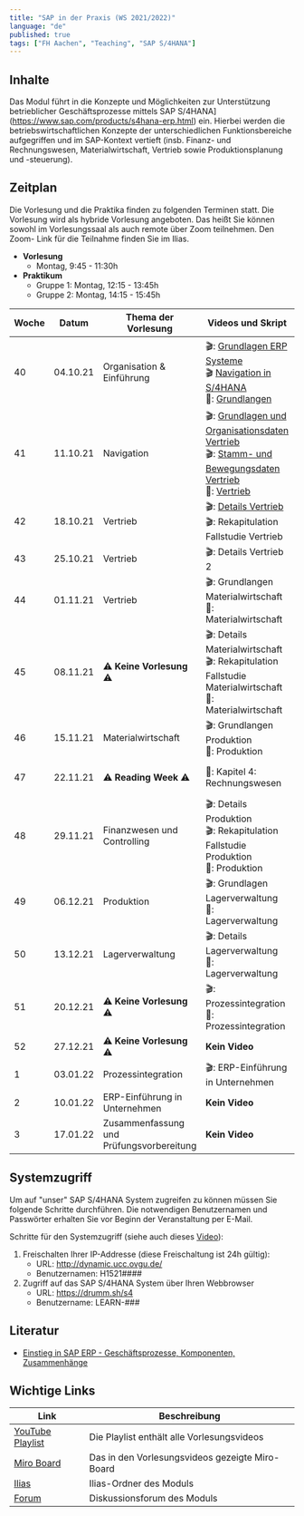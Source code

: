 ```yaml
---
title: "SAP in der Praxis (WS 2021/2022)"
language: "de"
published: true
tags: ["FH Aachen", "Teaching", "SAP S/4HANA"]
---
```


## Inhalte

Das Modul führt in die Konzepte und Möglichkeiten zur Unterstützung
betrieblicher Geschäftsprozesse mittels
SAP S/4HANA](https://www.sap.com/products/s4hana-erp.html) ein.
Hierbei werden die betriebswirtschaftlichen Konzepte der unterschiedlichen
Funktionsbereiche aufgegriffen und im SAP-Kontext vertieft
(insb. Finanz- und Rechnungswesen, Materialwirtschaft, Vertrieb sowie
Produktionsplanung und -steuerung).

## Zeitplan

Die Vorlesung und die Praktika finden zu folgenden Terminen statt. Die Vorlesung
wird als hybride Vorlesung angeboten. Das heißt Sie können sowohl im
Vorlesungssaal als auch remote über Zoom teilnehmen. Den Zoom-
Link für die Teilnahme finden Sie im Ilias.

- **Vorlesung**
    - Montag, 9:45 - 11:30h
- **Praktikum**
    - Gruppe 1: Montag, 12:15 - 13:45h
    - Gruppe 2: Montag, 14:15 - 15:45h

| Woche | Datum | Thema der Vorlesung | Videos und Skript | Praktikumsaufgabe |
| ----- | ----- | ------------------- | ----------------- | ----------------- |
| 40 | 04.10.21 | Organisation & Einführung | 🎬: [Grundlagen ERP Systeme](https://youtu.be/UC1czfAo_NM) <br/> 🎬 [Navigation in S/4HANA](https://youtu.be/Hf0zsjag7e8) <br/>📕: [Grundlangen](sap_in_der_praxis/02_grundlagen.pdf) | ✅: [Fallstudie Navigation](sap_in_der_praxis/02_navigation.pdf) <br/> 📗: [Global Bike Story](sap_in_der_praxis/02_global_bike_story.pdf) <br/>⁉️: [Quiz ERP-Systeme](https://quizizz.com/join?gc=06633838) <br/>⁉️: [Quiz Navigation](https://quizizz.com/join?gc=57063790)|
| 41 | 11.10.21 | Navigation | 🎬: [Grundlagen und Organisationsdaten Vertrieb](https://youtu.be/kKLhCDz-0O0) <br/>🎬: [Stamm- und Bewegungsdaten Vertrieb](https://youtu.be/qyHaVjo5aag)<br/> 📕: [Vertrieb](sap_in_der_praxis/03_vertrieb.pdf) | ✅: [Fallstudie Vertrieb](sap_in_der_praxis/03_case_study_sd.pdf) <br>⁉️: [Quiz](https://quizizz.com/join?gc=07977326)|
| 42 | 18.10.21 | Vertrieb | 🎬: [Details Vertrieb](https://youtu.be/gQ42MlvmK2Y) <br/> 🎬: Rekapitulation Fallstudie Vertrieb | ✅: [Praxisfall Vertrieb 1](sap_in_der_praxis/praxisfall_sd1.pdf)<br/> ⁉️:  Quiz |
| 43 | 25.10.21 | Vertrieb | 🎬: Details Vertrieb 2 | ✅: Praxisfall Vertrieb 2 |
| 44 | 01.11.21 | Vertrieb | 🎬: Grundlangen Materialwirtschaft<br/>📕: Materialwirtschaft | ✅: Fallstudie Materialwirtschaft |
| 45 | 08.11.21 | ⚠️  **Keine Vorlesung** ⚠️ | 🎬: Details Materialwirtschaft <br/> 🎬: Rekapitulation Fallstudie Materialwirtschaft<br/>📕: Materialwirtschaft   | ✅: Praxisfall Materialwirtschaft <br/> ⁉️: Quiz |
| 46 | 15.11.21 | Materialwirtschaft | 🎬: Grundlangen Produktion <br/>📕: Produktion | ✅: Fallstudie Produktion|
| 47 | 22.11.21 | ⚠️  **Reading Week** ⚠️ |📕: Kapitel 4: Rechnungswesen | ✅: Fallstudie FI <br/> ✅: Fallstudie CO <br/> ⁉️: Quiz|
| 48 | 29.11.21 | Finanzwesen und Controlling | 🎬: Details Produktion <br/> 🎬: Rekapitulation Fallstudie Produktion <br/> 📕: Produktion | ✅: Praxisfall PP <br/> ⁉️: Quiz|
| 49 | 06.12.21 | Produktion | 🎬: Grundlagen Lagerverwaltung <br/> 📕: Lagerverwaltung | ✅: Fallstudie Lagerverwaltung |
| 50 | 13.12.21 | Lagerverwaltung | 🎬: Details Lagerverwaltung <br/> 📕: Lagerverwaltung | ✅: Praxisfall Lagerverwaltung <br/> ⁉️: Quiz|
| 51 | 20.12.21 | ⚠️  **Keine Vorlesung** ⚠️ | 🎬: Prozessintegration <br/> 📕: Prozessintegration | ✅: Praxisfall Prozessintegration |
| 52 | 27.12.21 | ⚠️  **Keine Vorlesung** ⚠️ | **Kein Video** | **Kein Praktikum** |
| 1 | 03.01.22 | Prozessintegration | 🎬: ERP-Einführung in Unternehmen | **Kein Praktikum** |
| 2 | 10.01.22 | ERP-Einführung in Unternehmen| **Kein Video** | **Kein Praktikum** |
| 3 | 17.01.22 | Zusammenfassung und Prüfungsvorbereitung | **Kein Video** | **Kein Praktikum** |


## Systemzugriff

Um auf "unser" SAP S/4HANA System zugreifen zu können müssen Sie folgende Schritte
durchführen. Die notwendigen Benutzernamen und Passwörter erhalten Sie vor
Beginn der Veranstaltung per E-Mail.

Schritte für den Systemzugriff (siehe auch dieses [Video](https://youtu.be/kibeQuMlYKQ)):

1. Freischalten Ihrer IP-Addresse (diese Freischaltung ist 24h gültig):
    - URL: http://dynamic.ucc.ovgu.de/
    - Benutzernamen: H1521####
2. Zugriff auf das SAP S/4HANA System über Ihren Webbrowser
    - URL: https://drumm.sh/s4
    - Benutzername: LEARN-###

## Literatur

* [Einstieg in SAP ERP - Geschäftsprozesse, Komponenten, Zusammenhänge](https://www.rheinwerk-verlag.de/einstieg-in-sap-erp-geschaeftsprozesse-komponenten-zusammenhaenge-erklaert-am-beispielunternehmen-global-bike/)

## Wichtige Links

| Link | Beschreibung |
| ---- | ------------ |
| [YouTube Playlist](https://drumm.sh/yt/s4) | Die Playlist enthält alle Vorlesungsvideos |
| [Miro Board](https://miro.com/app/board/o9J_lvLhjsk=/) | Das in den Vorlesungsvideos gezeigte Miro-Board |
| [Ilias](https://www.ili.fh-aachen.de/goto_elearning_crs_817685.html)| Ilias-Ordner des Moduls |
| [Forum](https://www.ili.fh-aachen.de/goto_elearning_frm_817753.html) | Diskussionsforum des Moduls |
